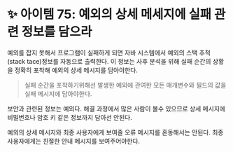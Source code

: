 # ✨ 아이템 75: 예외의 상세 메세지에 실패 관련 정보를 담으라

예외를 잡지 못해서 프로그램이 실패하게 되면 자바 시스템에서 예외의 스택 추적(stack tace)정보를 자동으로 출력한다. 이 정보는 사후 분석을 위해 실패 순간의 상황을 정확히 포착해 예외의 상세 메시지를 담아야한다.

> 실패 순간을 포착하기위해선 발생한 예외에 관여한 모든 매개변수와 필드의 값을 실패 메시지에 담아야한다.

보안과 관련된 정보는 예외다. 해결 과정에서 많은 사람이 볼수 있으므로 상세 메시지에 비밀번호나 암호 키 같은 정보까지 담아선 안된다.

예외의 상세 메시지와 최종 사용자에게 보여줄 오류 메시지를 혼동해서는 안된다. 최종 사용자에게는 친절한 안내 메시지를 보여주어야한다.
